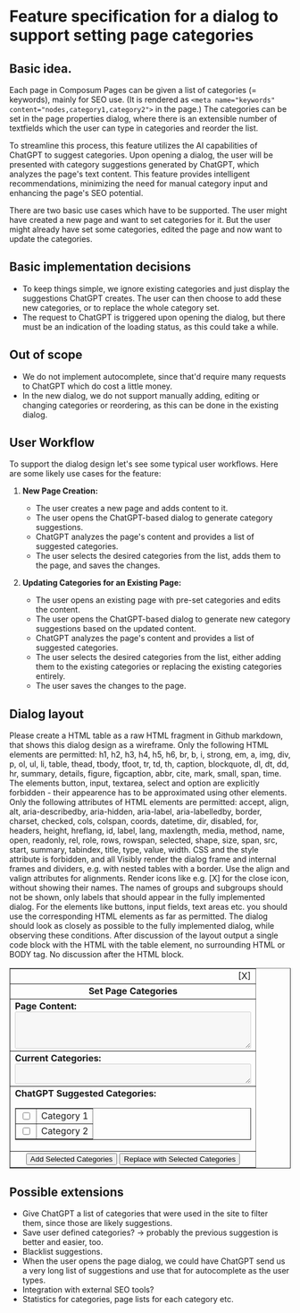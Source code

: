 # Feature specification for a dialog to support setting page categories

## Basic idea.

Each page in Composum Pages can be given a list of categories (= keywords), mainly for SEO use. (It is rendered as
`<meta name="keywords" content="nodes,category1,category2">` in the page.) The categories can be set in the page
properties
dialog, where there is an extensible number of textfields which the user can type in categories and reorder the list.

To streamline this process, this feature utilizes the AI capabilities of ChatGPT to suggest categories.
Upon opening a dialog, the user will be presented with category suggestions generated by ChatGPT, which analyzes the
page's text content. This feature provides intelligent recommendations, minimizing the need for manual category input
and enhancing the page's SEO potential.

There are two basic use cases which have to be supported. The user might have created a new page and want to set
categories for it. But the user might already have set some categories, edited the page and now want to update the
categories.

## Basic implementation decisions

- To keep things simple, we ignore existing categories and just display the suggestions ChatGPT creates. The user
  can then choose to add these new categories, or to replace the whole category set.
- The request to ChatGPT is triggered upon opening the dialog, but there must be an indication of the loading status,
  as this could take a while.

## Out of scope

- We do not implement autocomplete, since that'd require many requests to ChatGPT which do cost a little money.
- In the new dialog, we do not support manually adding, editing or changing categories or reordering, as this can be
  done in the existing dialog.

## User Workflow

To support the dialog design let's see some typical user workflows. Here are some likely use cases for the feature:

1. **New Page Creation:**
    - The user creates a new page and adds content to it.
    - The user opens the ChatGPT-based dialog to generate category suggestions.
    - ChatGPT analyzes the page's content and provides a list of suggested categories.
    - The user selects the desired categories from the list, adds them to the page, and saves the changes.

2. **Updating Categories for an Existing Page:**
    - The user opens an existing page with pre-set categories and edits the content.
    - The user opens the ChatGPT-based dialog to generate new category suggestions based on the updated content.
    - ChatGPT analyzes the page's content and provides a list of suggested categories.
    - The user selects the desired categories from the list, either adding them to the existing categories or replacing
      the existing categories entirely.
    - The user saves the changes to the page.

## Dialog layout

Please create a HTML table as a raw HTML fragment in Github markdown, that shows this dialog design as a wireframe.
Only the following HTML elements are permitted: h1, h2, h3, h4, h5, h6, br, b, i, strong, em, a, img, div, p, ol, ul,
li, table, thead, tbody, tfoot, tr, td, th, caption, blockquote, dl, dt, dd, hr, summary, details, figure,
figcaption, abbr, cite, mark, small, span, time.
The elements button, input, textarea, select and option are explicitly forbidden - their appearence has to be
approximated using other elements.
Only the following attributes of HTML elements are permitted: accept, align, alt, aria-describedby, aria-hidden,
aria-label, aria-labelledby, border, charset, checked, cols, colspan, coords, datetime, dir, disabled, for, headers,
height, hreflang, id, label, lang, maxlength, media, method, name, open, readonly, rel, role, rows, rowspan, selected,
shape, size, span, src, start, summary, tabindex, title, type, value, width.
CSS and the style attribute is forbidden, and all
Visibly render the dialog frame and internal frames and dividers, e.g. with nested tables with a border.
Use the align and valign attributes for alignments.
Render icons like e.g. [X] for the close icon, without showing their names.
The names of groups and subgroups should not be shown, only labels that should appear in the fully
implemented dialog.
For the elements like buttons, input fields, text areas etc. you should use the corresponding HTML elements as far
as permitted.
The dialog should look as closely as possible to the fully implemented dialog, while observing these conditions.
After discussion of the layout output a single code block with the HTML with the table element, no
surrounding HTML or BODY tag. No discussion after the HTML block.

<table border="1" width="400">
  <tr>
    <td align="right">
      [X]
    </td>
  </tr>
  <tr>
    <td align="center">
      <b>Set Page Categories</b>
    </td>
  </tr>
  <tr>
    <td>
      <b>Page Content:</b> <br>
      <textarea rows="4" cols="50" disabled></textarea>
    </td>
  </tr>
  <tr>
    <td>
      <b>Current Categories:</b> <br>
      <textarea rows="2" cols="50" disabled></textarea>
    </td>
  </tr>
  <tr>
    <td>
      <b>ChatGPT Suggested Categories:</b> <br>
      <table border="1">
        <tr>
          <td><input type="checkbox"></td>
          <td>Category 1</td>
        </tr>
        <tr>
          <td><input type="checkbox"></td>
          <td>Category 2</td>
        </tr>
        <!-- More rows as needed for additional categories -->
      </table>
    </td>
  </tr>
  <tr>
    <td align="center">
      <button type="button">Add Selected Categories</button>
      <button type="button">Replace with Selected Categories</button>
    </td>
  </tr>
</table>

## Possible extensions

- Give ChatGPT a list of categories that were used in the site to filter them, since those are likely suggestions.
- Save user defined categories? -> probably the previous suggestion is better and easier, too.
- Blacklist suggestions.
- When the user opens the page dialog, we could have ChatGPT send us a very long list of suggestions and use that
  for autocomplete as the user types.
- Integration with external SEO tools?
- Statistics for categories, page lists for each category etc.
